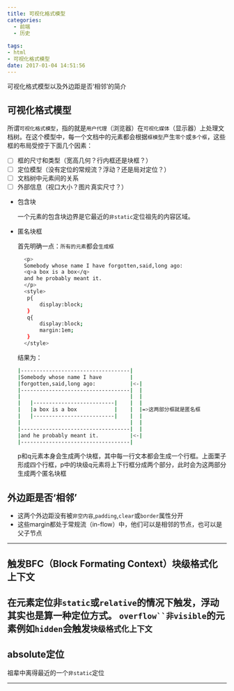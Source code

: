 ```yaml
---
title: 可视化格式模型
categories:
  - 前端
  - 历史
  
tags:
- html
- 可视化格式模型
date: 2017-01-04 14:51:56
---
```

可视化格式模型以及外边距是否‘相邻’的简介
<!--more-->
## 可视化格式模型

所谓`可视化格式模型`，指的就是`用户代理`（浏览器）在`可视化媒体`（显示器）上处理文档树。在这个模型中，每一个文档中的元素都会根据`框模型`产生`零个`或`多个框`，这些框的布局受控于下面几个因素：
- [ ] 框的尺寸和类型（宽高几何？行内框还是块框？）
- [ ] 定位模型（没有定位的常规流？浮动？还是局对定位？）
- [ ] 文档树中元素间的关系
- [ ] 外部信息（视口大小？图片真实尺寸？）

- 包含块

  一个元素的包含块边界是它最近的`非static`定位祖先的内容区域。
- 匿名块框

  首先明确一点：`所有的元素`都会`生成框`
  ```bash
    <p>
    Somebody whose name I have forgotten,said,long ago:
    <q>a box is a box</q>
    and he probably meant it.
    </p>
    <style>
     p{
         display:block;
     }
     q{
         display:block;
         margin:1em;
     }
    </style>
  ```
  结果为：
  ```bash
  |-----------------------------------|
  |Somebody whose name I have         |
  |forgotten,said,long ago:           |<-|
  |-----------------------------------|  |
  |                                   |  |
  |   |--------------------------|    |  |
  |   |a box is a box            |    |  |=>这两部分框就是匿名框
  |   |--------------------------|    |  |
  |                                   |  |
  |-----------------------------------|  |
  |and he probably meant it.          |<-|
  |-----------------------------------|
  ```
  p和q元素本身会生成两个块框，其中每一行文本都会生成一个行框。上面栗子形成四个行框，p中的块级q元素将上下行框分成两个部分，此时会为这两部分生成两个匿名块框
  
  
## 外边距是否‘相邻’
- 这两个外边距没有被`非空内容`,`padding`,`clear`或`border`属性分开
- 这些margin都处于常规流（in-flow）中，他们可以是相邻的节点，也可以是父子节点
---
## 触发BFC（Block Formating Context）块级格式化上下文
在元素定位非`static`或`relative`的情况下触发，浮动其实也是算一种定位方式。
**`overflow``非visible`的元素例如`hidden`会触发`块级格式化上下文`**
---
## absolute定位
祖辈中离得最近的一个`非static`定位

---